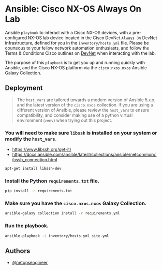 # Ansible: Cisco NX-OS Always On Lab

Ansible `playbook` to interact with a Cisco NX-OS devices, with a pre-configured NX-OS lab device located in the Cisco DevNet `Always On` DevNet infrastructure, defined for you in the `inventory/hosts.yml` file.  Please be courteous to your fellow network automation enthusiasts, and follow the Terms & Conditions Cisco outlines on [DevNet](https://developer.cisco.com) when interacting with the lab.

The purpose of this `playbook` is to get you up and running quickly with Ansible, and the Cisco NX-OS platform via the `cisco.nxos.nxos` Ansible Galaxy Collection.

## Deployment
>The `host_vars` are tailored towards a modern version of Ansible 5.x.x, and the latest version of the `cisco.nxos` collection.  If you are using a different version of Ansible, please review the `host_vars` to ensure compatibility, and consider making use of a python virtual environment (`venv`) when trying out this project.

### You will need to make sure `libssh` is installed on your system or modify the `host_vars`.

- https://www.libssh.org/get-it/
- https://docs.ansible.com/ansible/latest/collections/ansible/netcommon/libssh_connection.html

```bash
apt-get install libssh-dev
```

### Install the Python `requirements.txt` file.

```bash
pip install -r requirements.txt
```

### Make sure you have the `cisco.nxos.nxos` Galaxy Collection.

```bash
ansible-galaxy collection install -r requirements.yml
```

### Run the playbook.

```bash
ansible-playbook -i inventory/hosts.yml site.yml
```

## Authors

- [@netopsengineer](https://www.github.com/netopsengineer)

